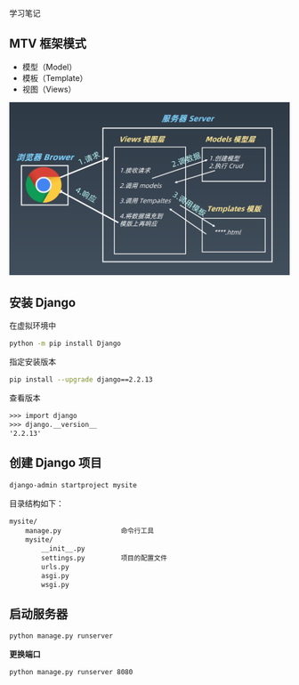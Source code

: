 学习笔记

## MTV 框架模式

- 模型（Model）
- 模板（Template）
- 视图（Views）  

![MTV框架](MTV框架.png)

## 安装 Django

在虚拟环境中

```bash
python -m pip install Django
```

指定安装版本

```bash
pip install --upgrade django==2.2.13  
```

查看版本

```
>>> import django
>>> django.__version__
'2.2.13'  
```

## 创建 Django 项目  

```bash
django-admin startproject mysite  
```

⽬录结构如下：  

```
mysite/
    manage.py				命令⾏⼯具
    mysite/
        __init__.py
        settings.py			项⽬的配置⽂件
        urls.py
        asgi.py
        wsgi.py
```

## 启动服务器

```bash
python manage.py runserver
```

**更换端口**

```
python manage.py runserver 8080
```